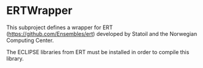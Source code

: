# ERTWrapper

This subproject defines a wrapper for ERT (https://github.com/Ensembles/ert) developed by Statoil and the Norwegian Computing Center.

The ECLIPSE libraries from ERT must be installed in order to compile this library.